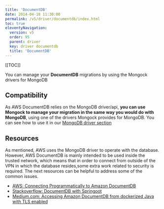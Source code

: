 ```yaml
---
title: 'DocumentDB' 
date: 2014-04-18 11:30:00 
permalink: /v5/driver/documentdb/index.html
toc: true
eleventyNavigation:
  version: v5
  order: 95 
  parent: driver
  key: driver documentdb 
  title: 'DocumentDB'
---
```

[[TOC]]

<p class="success">You can manage your <b>DocumentDB</b> migrations by using the Mongock drivers for MongoDB</p>


## Compatibility

As AWS DocumentDB relies on the MongoDB driver/api, **you can use Mongock to manage your migration in the same way you would do with MongoDB**, using one of the drivers Mongock provides for MongoDB. You can see how to use it in our [MongoDB driver section](/v5/driver/mongodb)
 
 



## Resources

As mentioned, AWS uses the MongoDB driver to operate with the database. However, AWS DocumentDB is mainly intended to be used inside the trusted network, which means that in order to connect from outside of the VPN in which the database resides,some extra work related to security is required. The next resources can be helpful to address some of the common issues.

- [AWS: Connecting Programmatically to Amazon DocumentDB](https://docs.aws.amazon.com/documentdb/latest/developerguide/connect_programmatically.html)
- [Stackoverflow: DocumentDB with Springoot](https://stackoverflow.com/questions/54230901/attaching-aws-documentdb-to-spring-boot-application)
- [Medium.com: Accessing Amazon DocumentDB from dockerized Java with TLS enabled](https://zdenek-papez.medium.com/accessing-amazon-documentdb-from-dockerized-java-with-tls-enabled-b87ab7c3aff5)